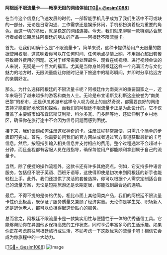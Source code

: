 **阿根廷不限流量卡——畅享无阻的网络体验[[TG💪+ @esim1088](https://t.me/s/esim1088)]**

在当今这个信息化飞速发展的时代，一部智能手机几乎成为了我们生活中不可或缺的一部分。无论是日常沟通、工作需求还是娱乐休闲，手机都扮演着极为重要的角色。而这一切的基础，就是稳定的网络连接。今天，我们就来聊聊一款特别适合旅行者或者长期居住阿根廷的朋友的产品——阿根廷不限流量卡。

首先，让我们明确什么是“不限流量卡”。简单来说，这种卡提供给用户无限量的数据使用权限，这意味着你可以在任何时间、任何地点尽情上网，不用担心超出套餐导致额外费用的问题。这对于经常需要处理邮件、观看在线视频、进行视频会议的人来说，无疑是一个巨大的福音。尤其是当你身处阿根廷这样一个充满活力与文化魅力的地方时，无限流量能让你随时记录下旅途中的精彩瞬间，并即时分享给远方的亲朋好友。

那么，为什么选择阿根廷的不限流量卡呢？阿根廷作为南美洲的重要国家之一，近年来吸引了越来越多的游客和商务人士。无论是布宜诺斯艾利斯这座被誉为“南美巴黎”的都市，还是伊瓜苏瀑布这样令人叹为观止的自然奇观，都需要良好的网络支持才能更好地欣赏和探索。而我们的阿根廷不限流量卡正是为此设计的。它不仅覆盖了主要城市如布宜诺斯艾利斯、科尔多瓦、门多萨等地，还延伸到了乡村地区，确保你在旅行途中不会因为信号问题而感到困扰。

接下来，我们谈谈如何注册这张神奇的卡。注册过程非常简便，只需几个简单的步骤即可完成。首先，你需要访问我们的官方网站或者通过官方渠道获取最新的卡号信息。然后，按照指引输入相关信息并支付相应的费用。整个过程通常不会超过十分钟，而且全程都有客服人员在线指导，确保每位用户都能顺利拿到属于自己的流量卡。

当然，除了便捷的操作流程外，这款卡还有许多其他亮点。例如，它支持多种语言服务，包括但不限于英语、西班牙语等，这使得即使是初次来到阿根廷的新手也能轻松上手。此外，我们还提供了灵活的套餐选择，你可以根据个人需求定制适合自己的流量方案，无论是短期旅游还是长期定居，都能找到最合适的选项。

最后，不得不提的是价格优势。相比市面上其他同类产品，我们的阿根廷不限流量卡性价比极高，既保证了服务质量又兼顾了经济实惠。无论你是学生党、职场新人还是退休老人，都可以负担得起这份贴心的服务。

总而言之，阿根廷不限流量卡是一款集实用性与便捷性于一体的优秀通信工具。它能够帮助你在异国他乡保持高效的工作状态，同时享受丰富多彩的生活乐趣。如果你正在考虑前往阿根廷旅行或生活，不妨考虑一下这款优秀的流量卡吧！相信它会成为你旅程中的一大助力。

[[TG💪+ @esim1088](https://t.me/s/esim1088)] 
![Image](https://i.postimg.cc/4NQfJmqS/Snipaste-2025-05-13-00-14-12.png)